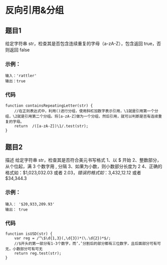 # 反向引用&分组

## 题目1
给定字符串 str，检查其是否包含连续重复的字母（a-zA-Z），包含返回 true，否则返回 false

### 示例：
```
输入：'rattler'
输出：true
```

### 代码
```
function containsRepeatingLetter(str) {
    //在正则表达式中，利用()进行分组，使用斜杠加数字表示引用，\1就是引用第一个分组，\2就是引用第二个分组。将[a-zA-Z]做为一个分组，然后引用，就可以判断是否有连续重复的字母。
    return  /([a-zA-Z])\1/.test(str);
}
```

## 题目2
描述
给定字符串 str，检查其是否符合美元书写格式
1、以 $ 开始
2、整数部分，从个位起，满 3 个数字用 , 分隔
3、如果为小数，则小数部分长度为 2
4、正确的格式如：$1,023,032.03 或者 $2.03，错误的格式如：$3,432,12.12 或者 $34,344.3

### 示例：
```
输入： '$20,933,209.93'
输出： true
```

### 代码
```
function isUSD(str) {
    var reg = /^\$\d{1,3}(,\d{3})*(\.\d{2})*$/;
    //$开头的第一部分有1-3个数字，而‘，’分割后的部分都有三位数字，且后面部分可有可无，小数部分可有可无
    return reg.test(str);
}
```

